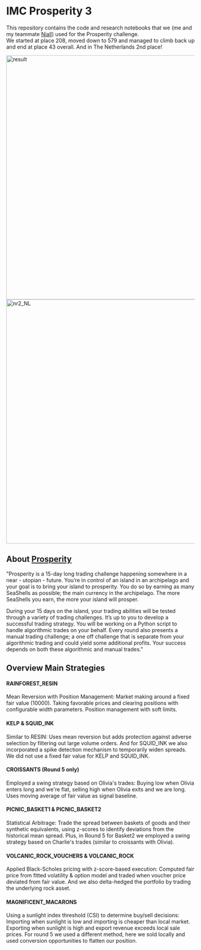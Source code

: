 # IMC Prosperity 3
This repository contains the code and research notebooks that we (me and my teammate [Niall](https://github.com/niallolaoghaire542)) used for the Prosperity challenge.   
We started at place 208, moved down to 579 and managed to climb back up and end at place 43 overall. And in The Netherlands 2nd place!

<img width="650" alt="result" src="https://github.com/user-attachments/assets/5ca436b4-81a8-4d97-871a-3d1e00728dd0" />
<br>
<img width="650" alt="nr2_NL" src="https://github.com/user-attachments/assets/9e80aa91-ebaa-436f-a9cb-b0b652e4d4e1" />

## About [Prosperity](https://imc-prosperity.notion.site/Prosperity-3-Wiki-19ee8453a09380529731c4e6fb697ea4)
"Prosperity is a 15-day long trading challenge happening somewhere in a near - utopian - future. You’re in control of an island in an archipelago and your goal is to bring your island to prosperity. You do so by earning as many SeaShells as possible; the main currency in the archipelago. The more SeaShells you earn, the more your island will prosper. 

During your 15 days on the island, your trading abilities will be tested through a variety of trading challenges. It’s up to you to develop a successful trading strategy. You will be working on a Python script to handle algorithmic trades on your behalf. Every round also presents a manual trading challenge; a one off challenge that is separate from your algorithmic trading and could yield some additional profits. Your success depends on both these algorithmic and manual trades."

## Overview Main Strategies 

#### RAINFOREST_RESIN
Mean Reversion with Position Management: Market making around a fixed fair value (10000). Taking favorable prices and clearing positions with configurable width parameters. Position management with soft limits.


#### KELP & SQUID_INK
Similar to RESIN: Uses mean reversion but adds protection against adverse selection by filtering out large volume orders.
And for SQUID_INK we also incorporated a spike detection mechanism to temporarily widen spreads. We did not use a fixed fair value for KELP and SQUID_INK.


#### CROISSANTS (Round 5 only)
Employed a swing strategy based on Olivia's trades: Buying low when Olivia enters long and we're flat, selling high when Olivia exits and we are long. Uses moving average of fair value as signal baseline.


#### PICNIC_BASKET1 & PICNIC_BASKET2
Statistical Arbitrage: Trade the spread between baskets of goods and their synthetic equivalents, using z-scores to identify deviations from the historical mean spread. 
Plus, in Round 5 for Basket2 we employed a swing strategy based on Charlie's trades (similar to croissants with Olivia).

#### VOLCANIC_ROCK_VOUCHERS & VOLCANIC_ROCK
Applied Black-Scholes pricing with z-score-based execution: Computed fair price from fitted volatility & option model and traded when voucher price deviated from fair value.
And we also delta-hedged the portfolio by trading the underlying rock asset.

#### MAGNIFICENT_MACARONS
Using a sunlight index threshold (CSI) to determine buy/sell decisions: Importing when sunlight is low and importing is cheaper than local market. Exporting when sunlight is high and export revenue exceeds local sale prices.
For round 5 we used a different method, here we sold locally and used conversion opportunities to flatten our position.
